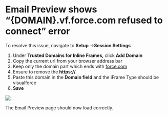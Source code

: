 # Email Preview shows “{DOMAIN}.vf.force.com refused to connect” error

To resolve this issue, navigate to **Setup** ->**Session Settings**

1. Under **Trusted Domains for Inline Frames,** click **Add Domain**
2. Copy the current url from your browser address bar
3. Keep only the domain part which ends with [force.com](https://force.com)
4. Ensure to remove the **https://**
5. Paste this domain in the **Domain field** and the iFrame Type should be visualforce
6. **Save**

**![](https://s3.amazonaws.com/cdn.freshdesk.com/data/helpdesk/attachments/production/43483311306/original/uwCkW0aBw0Naw96gYZutlAwmXHxLTUpPXw.png?1714687548)**

The Email Preview page should now load correctly.
